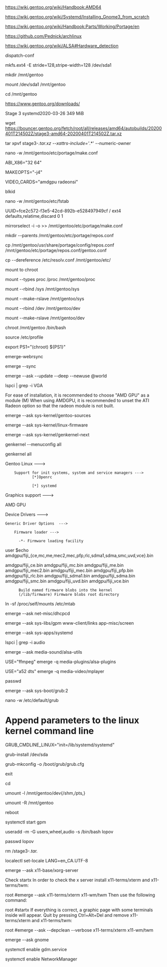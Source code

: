 https://wiki.gentoo.org/wiki/Handbook:AMD64

https://wiki.gentoo.org/wiki/Systemd/Installing_Gnome3_from_scratch

https://wiki.gentoo.org/wiki/Handbook:Parts/Working/Portage/en

https://github.com/Pednick/archlinux

https://wiki.gentoo.org/wiki/ALSA#Hardware_detection

dispatch-conf

mkfs.ext4 -E stride=128,stripe-width=128 /dev/sda1

mkdir /mnt/gentoo

mount /dev/sda1 /mnt/gentoo

cd /mnt/gentoo

https://www.gentoo.org/downloads/

Stage 3 systemd2020-03-26 349 MiB

wget https://bouncer.gentoo.org/fetch/root/all/releases/amd64/autobuilds/20200401T214502Z/stage3-amd64-20200401T214502Z.tar.xz

tar xpvf stage3-*.tar.xz --xattrs-include='*.*' --numeric-owner

nano -w /mnt/gentoo/etc/portage/make.conf

ABI_X86="32 64"

MAKEOPTS="-j4"

VIDEO_CARDS="amdgpu radeonsi"

blkid

nano -w /mnt/gentoo/etc/fstab

UUID=fce2c572-f3e5-42cd-892b-e528497949cf	/         	ext4      	defaults,relatime,discard	0 1

mirrorselect -i -o >> /mnt/gentoo/etc/portage/make.conf

mkdir --parents /mnt/gentoo/etc/portage/repos.conf

cp /mnt/gentoo/usr/share/portage/config/repos.conf /mnt/gentoo/etc/portage/repos.conf/gentoo.conf

cp --dereference /etc/resolv.conf /mnt/gentoo/etc/

mount to chroot

mount --types proc /proc /mnt/gentoo/proc

mount --rbind /sys /mnt/gentoo/sys

mount --make-rslave /mnt/gentoo/sys

mount --rbind /dev /mnt/gentoo/dev

mount --make-rslave /mnt/gentoo/dev

chroot /mnt/gentoo /bin/bash

source /etc/profile

export PS1="(chroot) ${PS1}"

emerge-webrsync

emerge --sync

emerge --ask --update --deep --newuse @world

lspci | grep -i VGA

For ease of installation, it is recommended to choose "AMD GPU" as a module (M)
When using AMDGPU, it is recommended to unset the ATI Radeon option so that the radeon module is not built.

emerge --ask sys-kernel/gentoo-sources

emerge --ask sys-kernel/linux-firmware

emerge --ask sys-kernel/genkernel-next

genkernel --menuconfig all

genkernel all

Gentoo Linux --->

        Support for init systems, system and service managers --->
                [*]Openrc 
                
                [*] systemd
                
Graphics support  --->

<M> AMD GPU

Device Drivers  --->

    Generic Driver Options  --->
    
        Firmware loader --->
        
          -*- Firmware loading facility

user $echo amdgpu/fiji_{ce,mc,me,mec2,mec,pfp,rlc,sdma1,sdma,smc,uvd,vce}.bin
          
amdgpu/fiji_ce.bin amdgpu/fiji_mc.bin amdgpu/fiji_me.bin amdgpu/fiji_mec2.bin amdgpu/fiji_mec.bin amdgpu/fiji_pfp.bin amdgpu/fiji_rlc.bin amdgpu/fiji_sdma1.bin amdgpu/fiji_sdma.bin amdgpu/fiji_smc.bin amdgpu/fiji_uvd.bin amdgpu/fiji_vce.bin
          
          Build named firmware blobs into the kernel
          (/lib/firmware) Firmware blobs root directory

ln -sf /proc/self/mounts /etc/mtab

emerge --ask net-misc/dhcpcd

emerge --ask sys-libs/gpm www-client/links app-misc/screen

emerge --ask sys-apps/systemd

lspci | grep -i audio

emerge --ask media-sound/alsa-utils

USE="ffmpeg" emerge -q media-plugins/alsa-plugins

USE="a52 dts" emerge -q media-video/mplayer

passwd

emerge --ask sys-boot/grub:2

nano -w /etc/default/grub

# Append parameters to the linux kernel command line

GRUB_CMDLINE_LINUX="init=/lib/systemd/systemd"

grub-install /dev/sda

grub-mkconfig -o /boot/grub/grub.cfg

exit

cd

umount -l /mnt/gentoo/dev{/shm,/pts,}

umount -R /mnt/gentoo

reboot

systemctl start gpm

useradd -m -G users,wheel,audio -s /bin/bash lopov

passwd lopov

rm /stage3-*.tar.*

localectl set-locale LANG=en_CA.UTF-8

emerge --ask x11-base/xorg-server

Check startx
In order to check the x server install x11-terms/xterm and x11-terms/twm:

root #emerge --ask x11-terms/xterm x11-wm/twm
Then use the following command:

root #startx
If everything is correct, a graphic page with some terminals inside will appear. Quit by pressing Ctrl+Alt+Del and remove x11-terms/xterm and x11-terms/twm:

root #emerge --ask --depclean --verbose x11-terms/xterm x11-wm/twm

emerge --ask gnome

systemctl enable gdm.service

systemctl enable NetworkManager
